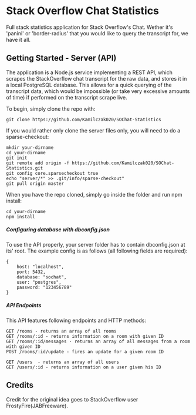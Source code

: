 # Stack Overflow Chat Statistics
Full stack statistics application for Stack Overflow's Chat.
Wether it's 'panini' or 'border-radius' that you would like to query the transcript for, we have it all.

## Getting Started - Server (API)
The application is a Node.js service implementing a REST API, which scrapes the StackOverflow chat transcript for the raw data, and stores it in a local PostgreSQL database.
This allows for a quick querying of the transcript data, which would be impossible (or take very excessive amounts of time) if performed on the transcript scrape live.

To begin, simply clone the repo with:
```
git clone https://github.com/Kamilczak020/SOChat-Statistics
```

If you would rather only clone the server files only, you will need to do a sparse-checkout:
```
mkdir your-dirname
cd your-dirname
git init
git remote add origin -f https://github.com/Kamilczak020/SOChat-Statistics.git
git config core.sparsecheckout true
echo "server/*" >> .git/info/sparse-checkout" 
git pull origin master
```

When you have the repo cloned, simply go inside the folder and run npm install:
```
cd your-dirname
npm install
```

##### Configuring database with dbconfig.json
To use the API properly, your server folder has to contain dbconfig.json at its' root.
The example config is as follows (all following fields are required):
```
{
    host: "localhost",
    port: 5432,
    database: "sochat",
    user: "postgres",
    password: "123456789"
}
```

##### API Endpoints

This API features following endpoints and HTTP methods:
```
GET /rooms - returns an array of all rooms 
GET /rooms/:id - returns information on a room with given ID
GET /rooms/:id/messages - returns an array of all messages from a room with given ID
POST /rooms/:id/update - fires an update for a given room ID

GET /users  - returns an array of all users
GET /users/:id - returns information on a user given his ID
```

## Credits
Credit for the original idea goes to StackOverflow user FrostyFire(JABFreeware).
